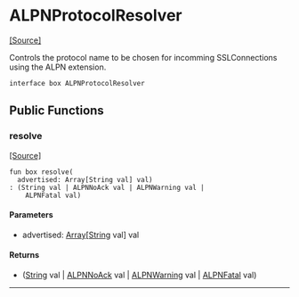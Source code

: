 # ALPNProtocolResolver
<span class="source-link">[[Source]](src/net_ssl/alpn.md#L13)</span>

Controls the protocol name to be chosen for incomming SSLConnections using the ALPN extension.


```pony
interface box ALPNProtocolResolver
```

## Public Functions

### resolve
<span class="source-link">[[Source]](src/net_ssl/alpn.md#L17)</span>


```pony
fun box resolve(
  advertised: Array[String val] val)
: (String val | ALPNNoAck val | ALPNWarning val | 
    ALPNFatal val)
```
#### Parameters

*   advertised: [Array](builtin-Array.md)\[[String](builtin-String.md) val\] val

#### Returns

* ([String](builtin-String.md) val | [ALPNNoAck](net_ssl-ALPNNoAck.md) val | [ALPNWarning](net_ssl-ALPNWarning.md) val | 
    [ALPNFatal](net_ssl-ALPNFatal.md) val)

---


